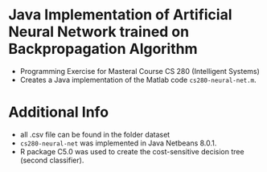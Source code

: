 # Java Implementation of Artificial Neural Network trained on Backpropagation Algorithm
- Programming Exercise for Masteral Course CS 280 (Intelligent Systems)
- Creates a Java implementation of the Matlab code `cs280-neural-net.m`.

# Additional Info
- all .csv file can be found in the folder dataset
- `cs280-neural-net` was implemented in Java Netbeans 8.0.1. 
- R package C5.0 was used to create the cost-sensitive decision tree (second classifier). 
